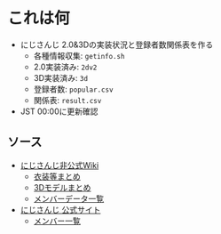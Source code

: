 # これは何

- にじさんじ 2.0&3Dの実装状況と登録者数関係表を作る
  - 各種情報収集: `getinfo.sh`
  - 2.0実装済み: `2dv2`
  - 3D実装済み: `3d`
  - 登録者数: `popular.csv`
  - 関係表: `result.csv`
- JST 00:00に更新確認

## ソース

- [にじさんじ非公式Wiki](https://wikiwiki.jp/nijisanji)
  - [衣装等まとめ](https://wikiwiki.jp/nijisanji/衣装等まとめ)
  - [3Dモデルまとめ](https://wikiwiki.jp/nijisanji/3Dモデルまとめ)
  - [メンバーデータ一覧](https://wikiwiki.jp/nijisanji/メンバーデータ一覧)
- [にじさんじ 公式サイト](https://nijisanji.ichikara.co.jp)
  - [メンバー一覧](https://nijisanji.ichikara.co.jp/member)
